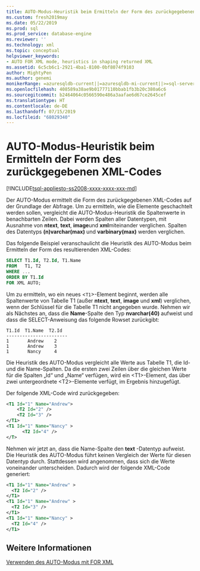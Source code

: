 ```yaml
---
title: AUTO-Modus-Heuristik beim Ermitteln der Form des zurückgegebenen XML-Codes | Microsoft-Dokumentation
ms.custom: fresh2019may
ms.date: 05/22/2019
ms.prod: sql
ms.prod_service: database-engine
ms.reviewer: ''
ms.technology: xml
ms.topic: conceptual
helpviewer_keywords:
- AUTO FOR XML mode, heuristics in shaping returned XML
ms.assetid: 6c5cb6c1-2921-4ba1-8100-0bf8074f9103
author: MightyPen
ms.author: genemi
monikerRange: =azuresqldb-current||=azuresqldb-mi-current||>=sql-server-2016||>=sql-server-linux-2017||=sqlallproducts-allversions
ms.openlocfilehash: 408589a38ae9b01777110bbab1fb3b20c380a6c6
ms.sourcegitcommit: b2464064c0566590e486a3aafae6d67ce2645cef
ms.translationtype: HT
ms.contentlocale: de-DE
ms.lasthandoff: 07/15/2019
ms.locfileid: "68029340"
---
```

# <a name="auto-mode-heuristics-in-shaping-returned-xml"></a>AUTO-Modus-Heuristik beim Ermitteln der Form des zurückgegebenen XML-Codes

[!INCLUDE[tsql-appliesto-ss2008-xxxx-xxxx-xxx-md](../../includes/tsql-appliesto-ss2008-asdb-xxxx-xxx-md.md)]

Der AUTO-Modus ermittelt die Form des zurückgegebenen XML-Codes auf der Grundlage der Abfrage. Um zu ermitteln, wie die Elemente geschachtelt werden sollen, vergleicht die AUTO-Modus-Heuristik die Spaltenwerte in benachbarten Zeilen. Dabei werden Spalten aller Datentypen, mit Ausnahme von **ntext**, **text**, **image**und **xml**miteinander verglichen. Spalten des Datentyps **(n)varchar(max)** und **varbinary(max)** werden verglichen.  
  
 Das folgende Beispiel veranschaulicht die Heuristik des AUTO-Modus beim Ermitteln der Form des resultierenden XML-Codes:  
  
```sql
SELECT T1.Id, T2.Id, T1.Name  
FROM   T1, T2  
WHERE ...  
ORDER BY T1.Id
FOR XML AUTO;
```  
  
 Um zu ermitteln, wo ein neues <`T1`>-Element beginnt, werden alle Spaltenwerte von Tabelle T1 (außer **ntext**, **text**, **image** und **xml**) verglichen, wenn der Schlüssel für die Tabelle T1 nicht angegeben wurde. Nehmen wir als Nächstes an, dass die **Name**-Spalte den Typ **nvarchar(40)** aufweist und dass die SELECT-Anweisung das folgende Rowset zurückgibt:  
  
```  
T1.Id  T1.Name  T2.Id  
-----------------------  
1       Andrew    2  
1       Andrew    3  
1       Nancy     4  
```  
  
 Die Heuristik des AUTO-Modus vergleicht alle Werte aus Tabelle T1, die Id- und die Name-Spalten. Da die ersten zwei Zeilen über die gleichen Werte für die Spalten „Id“ und „Name“ verfügen, wird ein \<T1>-Element, das über zwei untergeordnete \<T2>-Elemente verfügt, im Ergebnis hinzugefügt.  
  
 Der folgende XML-Code wird zurückgegeben:  
  
```xml
<T1 Id="1" Name="Andrew">  
    <T2 Id="2" />  
    <T2 Id="3" />  
</T1>  
<T1 Id="1" Name="Nancy" >  
      <T2 Id="4" />  
</T>  
```  
  
 Nehmen wir jetzt an, dass die Name-Spalte den **text** -Datentyp aufweist. Die Heuristik des AUTO-Modus führt keinen Vergleich der Werte für diesen Datentyp durch. Stattdessen wird angenommen, dass sich die Werte voneinander unterscheiden. Dadurch wird der folgende XML-Code generiert:  
  
```xml
<T1 Id="1" Name="Andrew" >  
  <T2 Id="2" />  
</T1>  
<T1 Id="1" Name="Andrew" >  
  <T2 Id="3" />  
</T1>  
<T1 Id="1" Name="Nancy" >  
  <T2 Id="4" />  
</T1>  
```  
  
## <a name="see-also"></a>Weitere Informationen  
 [Verwenden des AUTO-Modus mit FOR XML](../../relational-databases/xml/use-auto-mode-with-for-xml.md)  
  
  
